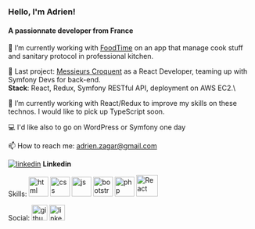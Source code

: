 ### Hello, I'm Adrien!
#### A passionnate developer from France

🔭 I’m currently working with [FoodTime](https://foodtime.fr/) on an app that manage cook stuff and sanitary protocol in professional kitchen.

📌 Last project: [Messieurs Croquent](https://github.com/adrienzagar/resaurant-messieurs-croquent) as a React Developer, teaming up with Symfony Devs for back-end.\
**Stack**: React, Redux, Symfony RESTful API, deployment on AWS EC2.\

🌱 I’m currently working with React/Redux to improve my skills on these technos. I would like to pick up TypeScript soon.

💻 I'd like also to go on WordPress or Symfony one day

[//]: # (👯 I’m looking to collaborate with an innovative company)

[//]: # (💻 I'm available for work in Montpellier)

📫 How to reach me: adrien.zagar@gmail.com

[<img src='https://icon-icons.com/icons2/99/PNG/32/linkedin_socialnetwork_17441.png' alt='linkedin'>](https://www.linkedin.com/in/adrien-zagar/) **Linkedin**

Skills:
<img src='https://icon-icons.com/icons2/2107/PNG/48/file_type_html_icon_130541.png' alt='html' height='40'>
<img src='https://icon-icons.com/icons2/2107/PNG/48/file_type_css_icon_130661.png' alt='css' height='40'> 
<img src='https://icon-icons.com/icons2/2107/PNG/48/file_type_js_official_icon_130509.png' alt='js' height='40'>
<img src='https://icon-icons.com/icons2/2415/PNG/48/bootstrap_plain_logo_icon_146619.png' alt='bootstrap' height='40'> 
<img src='https://icon-icons.com/icons2/2108/PNG/48/php_icon_130857.png' alt='php' height='40'>
<img src='https://cdn.icon-icons.com/icons2/2415/PNG/512/react_original_logo_icon_146374.png' alt='React' height='44'>


Social:
[<img src='https://cdn.jsdelivr.net/npm/simple-icons@3.0.1/icons/github.svg' alt='github' height='32'>](https://github.com/https://github.com/adrienzagar)
[<img src='https://cdn.jsdelivr.net/npm/simple-icons@3.0.1/icons/linkedin.svg' alt='linkedin' height='32'>](https://www.linkedin.com/in/https://www.linkedin.com/in/adrienzagar)


